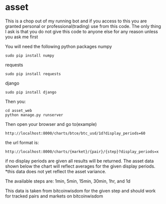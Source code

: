 asset
=====

This is a chop out of my running bot and if you access to this you are granted personal or professional(trading) use from this code. The only thing I ask is that you do not give this code to anyone else for any reason unless you ask me first

You will need the following python packages
numpy
```
sudo pip install numpy
```

requests
```
sudo pip install requests
```

django
```
sudo pip install django
```



Then you:

```
cd asset_web
python manage.py runserver
```

Then open your browser and go to(example)
```
http://localhost:8000/charts/btce/btc_usd/1d?display_periods=60
```

the url format is:
```
http://localhost:8000/charts/{market}/{pair}/{step}?display_periods=x
```

if no display periods are given all results will be returned. The asset data shown below the chart will reflect averages for the given display periods. *this data does not yet reflect the asset variance.

The available steps are: 1min, 5min, 15min, 30min, 1hr, and 1d


This data is taken from bitcoinwisdom for the given step and should work for tracked pairs and markets on bitcoinwisdom
